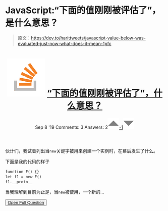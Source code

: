 # JavaScript:“下面的值刚刚被评估了”，是什么意思？

> 原文：<https://dev.to/harittweets/javascript-value-below-was-evaluated-just-now-what-does-it-mean-1pfc>

<header>

# ![](img/01c67cd39e9a8e551fcb75e1091225e9.png) [“下面的值刚刚被评估了”，什么意思？](https://stackoverflow.com/questions/57843677/value-below-was-evaluated-just-now-what-does-it-mean)

Sep 8 '19 Comments: 3 Answers: 2[![](img/e3f0373ec76330150a340eacd410b600.png)-1![](img/f7bb704c8c93dfae05d2b57012ed2754.png)](https://stackoverflow.com/questions/57843677/value-below-was-evaluated-just-now-what-does-it-mean) </header>

伙计们，我试着列出当`new`关键字被用来创建一个实例时，在幕后发生了什么。

下面是我的代码的样子

```
function F() {}
let f1 = new F()
f1.__proto__ 
```

当我理解到目前为止是，当`new`被使用，一个新的…

<button class="ltag__stackexchange--btn" type="button">[Open Full Question](https://stackoverflow.com/questions/57843677/value-below-was-evaluated-just-now-what-does-it-mean)</button>